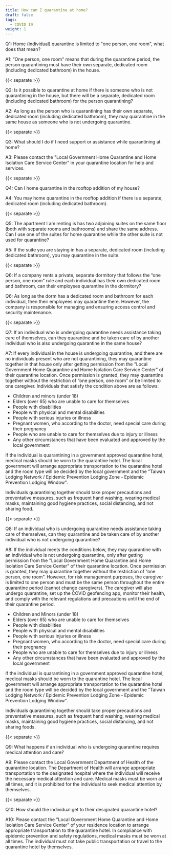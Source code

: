 ```yaml
---
title: How can I quarantine at home?
draft: false
tags:
  - COVID 19
weight: 1
---
```

Q1: Home (individual) quarantine is limited to "one person, one room", what does that mean?

A1: “One person, one room" means that during the quarantine period, the person quarantining must have their own separate, dedicated room (including dedicated bathroom) in the house.

{{< separate >}}

Q2: Is it possible to quarantine at home if there is someone who is not quarantining in the house, but there will be a separate, dedicated room (including dedicated bathroom) for the person quarantining?

A2: As long as the person who is quarantining has their own separate, dedicated room (including dedicated bathroom), they may quarantine in the same house as someone who is not undergoing quarantine. 

{{< separate >}}

Q3: What should I do if I need support or assistance while quarantining at home?

A3: Please contact the "Local Government Home Quarantine and Home Isolation Care Service Center" in your quarantine location for help and services.

{{< separate >}}

Q4: Can I home quarantine in the rooftop addition of my house?

A4:  You may home quarantine in the rooftop addition if there is a separate, dedicated room (including dedicated bathroom).

{{< separate >}}

Q5: The apartment I am renting is has two adjoining suites on the same floor (both with separate rooms and bathrooms) and share the same address. Can I use one of the suites for home quarantine while the other suite is not used for quarantine?

A5: If the suite you are staying in has a separate, dedicated room (including dedicated bathroom), you may quarantine in the suite. 

{{< separate >}}

Q6: If a company rents a private, separate dormitory that follows the “one person, one room” rule and each individual has their own dedicated room and bathroom, can their employees quarantine in the dormitory?

Q6: As long as the dorm has a dedicated room and bathroom for each individual, then their employees may quarantine there. However, the company is responsible for managing and ensuring access control and security maintenance.

{{< separate >}}

Q7: If an individual who is undergoing quarantine needs assistance taking care of themselves, can they quarantine and be taken care of by another individual who is also undergoing quarantine in the same house?

A7: If every individual in the house is undergoing quarantine, and there are no individuals present who are not quarantining, they may quarantine together in that house only after getting permission from the "Local Government Home Quarantine and Home Isolation Care Service Center" of their quarantine location. Once permission is granted, they may quarantine together without the restriction of “one person, one room” or be limited to one caregiver. Individuals that satisfy the condition above are as follows:

* Children and minors (under 18)
* Elders (over 65) who are unable to care for themselves 
* People with disabilities
* People with physical and mental disabilities 
* People with serious injuries or illness 
* Pregnant women, who according to the doctor, need special care during their pregnancy 
* People who are unable to care for themselves due to injury or illness
* Any other circumstances that have been evaluated and approved by the local government 

If the individual is quarantining in a government approved quarantine hotel, medical masks should be worn to the quarantine hotel. The local government will arrange appropriate transportation to the quarantine hotel and the room type will be decided by the local government and the "Taiwan Lodging Network / Epidemic Prevention Lodging Zone - Epidemic Prevention Lodging Window".

Individuals quarantining together should take proper precautions and preventative measures, such as frequent hand washing, wearing medical masks, maintaining good hygiene practices, social distancing, and not sharing food.

{{< separate >}}

Q8: If an individual who is undergoing quarantine needs assistance taking care of themselves, can they quarantine and be taken care of by another individual who is not undergoing quarantine?

A8: If the individual meets the conditions below, they may quarantine with an individual who is not undergoing quarantine, only after getting permission from the "Local Government Home Quarantine and Home Isolation Care Service Center" of their quarantine location. Once permission is granted, they may quarantine together without the restriction of “one person, one room”. However, for risk management purposes, the caregiver is limited to one person and must be the same person throughout the entire quarantine period (cannot change caregivers). The caregiver will also undergo quarantine, set up the COVID geofencing app, monitor their health, and comply with the relevant regulations and precautions until the end of their quarantine period. 

* Children and Minors (under 18)
* Elders (over 65) who are unable to care for themselves 
* People with disabilities
* People with physical and mental disabilities 
* People with serious injuries or illness 
* Pregnant women, who according to the doctor, need special care during their pregnancy 
* People who are unable to care for themselves due to injury or illness
* Any other circumstances that have been evaluated and approved by the local government 

If the individual is quarantining in a government approved quarantine hotel, medical masks should be worn to the quarantine hotel. The local government will arrange appropriate transportation to the quarantine hotel and the room type will be decided by the local government and the "Taiwan Lodging Network / Epidemic Prevention Lodging Zone - Epidemic Prevention Lodging Window".

Individuals quarantining together should take proper precautions and preventative measures, such as frequent hand washing, wearing medical masks, maintaining good hygiene practices, social distancing, and not sharing foods.

{{< separate >}}

Q9: What happens if an individual who is undergoing quarantine requires medical attention and care?

A9: Please contact the Local Government Department of Health of the quarantine location. The Department of Health will arrange appropriate transportation to the designated hospital where the individual will receive the necessary medical attention and care. Medical masks must be worn at all times, and it is prohibited for the individual to seek medical attention by themselves. 

{{< separate >}}

Q10: How should the individual get to their designated quarantine hotel?

A10: Please contact the "Local Government Home Quarantine and Home Isolation Care Service Center" of your residence location to arrange appropriate transportation to the quarantine hotel. In compliance with epidemic prevention and safety regulations, medical masks must be worn at all times. The individual must not take public transportation or travel to the quarantine hotel by themselves.